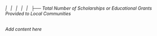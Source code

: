 ###### |   |   |   |   |   ├── Total Number of Scholarships or Educational Grants Provided to Local Communities

*Add content here*